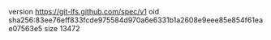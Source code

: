 version https://git-lfs.github.com/spec/v1
oid sha256:83ee76eff833fcde975584d970a6e6331b1a2608e9eee85e854f61eae07563e5
size 13472
